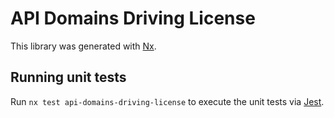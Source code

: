 # API Domains Driving License

This library was generated with [Nx](https://nx.dev).

## Running unit tests

Run `nx test api-domains-driving-license` to execute the unit tests via [Jest](https://jestjs.io).
